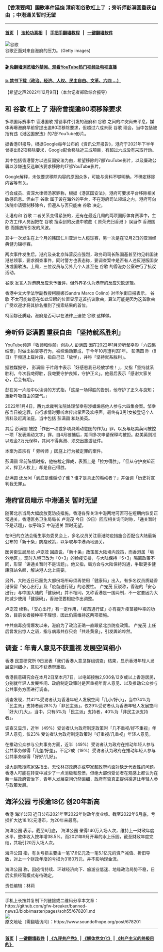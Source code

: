 ### 【香港要闻】国歌事件延烧 港府和谷歌杠上了 ；旁听师彭满圆重获自由 ；中港通关暂时无望
------------------------

#### [首页](https://github.com/gfw-breaker/banned-news3/blob/master/README.md) &nbsp;&nbsp;|&nbsp;&nbsp; [法轮功真相](https://github.com/begood0513/basic/blob/master/README.md)  &nbsp;&nbsp;|&nbsp;&nbsp; [手把手翻墙教程](https://github.com/gfw-breaker/guides/wiki)  &nbsp;&nbsp;|&nbsp;&nbsp; [一键翻墙软件](https://github.com/gfw-breaker/nogfw/blob/master/README.md)  



<div><img alt="谷歌" src="https://img.soundofhope.org/2022-12/gettyimages-57374883-1670612980617.jpg"/>
<br/><figcaption class="caption">
 谷歌正面对来自港府的压力。（Getty images)
</figcaption></div><hr/>

#### [ 🎬  免翻墙浏览墙外禁闻、观看YouTube热门视频及电视直播](https://github.com/gfw-breaker/HelloWorld)

#### [ 💥  禁书下载（政治、经济、人权、民主自由、文革、六四 ...）](https://github.com/gfw-breaker/books/blob/master/README.md)

<div><div class="Content__Wrapper sc-1bvya0-0 elmmKw article_body" itemprop="articleBody">
 <div id="post_place_1">
 </div>
 <p class="meta-top">
  <span class="meta">
   【希望之声2022年12月9日】（本台记者郑欣综合报导）
  </span>
 </p>
 <h2>
  <strong>
   和
   <ok href="/term/1003">
    谷歌
   </ok>
  </strong>
  杠上
  <strong>
   了 港府曾提逾80项移除要求
  </strong>
 </h2>
 <p>
  多项国际赛事中
  <ok href="/term/788781">
   香港国歌
  </ok>
  播错事件引发的港府和
  <ok href="/term/1003">
   谷歌
  </ok>
  之间的冲突尚未平息，媒体再曝港府早前曾提出逾80项移除要求，但超过六成未获
  <ok href="/term/1003">
   谷歌
  </ok>
  理会，当中包括被指有违《港区国安法》的7部YouTube影片。
 </p>
 <p>
  据香港01报导，根据Google每年公布的《资讯公开报告》，港府于2021年下半年曾提出82项移除要求，Google配合移除近三成项目，有超过六成没有采取行动。
 </p>
 <p>
  其中包括香港警方以违反国安法为由，希望移除的7部YouTube影片，以及廉政公署以涉嫌违反选举法要求移除的17部YouTube影片。
 </p>
 <p>
  Google解释，未依要求移除内容的原因众多，可能与资料不够明确，不确定移除内容等有关。
 </p>
 <p>
  行会成员、资深大律师汤家骅称，根据《港区国安法》，港府可要求平台移除相关敏感讯息。但由于
  <ok href="/term/1003">
   谷歌
  </ok>
  属于设在海外的平台，不在港府司法领域之内，港府可向法院申请强制移除令，但遵从与否只能由
  <ok href="/term/1003">
   谷歌
  </ok>
  决定。
 </p>
 <p>
  让港府和
  <ok href="/term/1003">
   谷歌
  </ok>
  二者关系变得紧张的，还有在最近几周的两项国际体育赛事中，主办方工作人员因把在
  <ok href="/term/1003">
   谷歌
  </ok>
  搜索到的反送中歌曲《
  <ok href="/term/816462">
   原荣光归香港
  </ok>
  》误当作
  <ok href="/term/788781">
   香港国歌
  </ok>
  而播放所引发的风波。
 </p>
 <p>
  其中一次发生在上个月的韩国仁川亚洲七人榄球赛，另一次是在12月2日的亚洲经典健力锦标赛。
 </p>
 <p>
  两次事件发生后，港府及亲北京阵营反应强烈，政务司司长陈国基甚至约见韩国驻港总领事，要求彻查事件。同时警方也表态称，要调查案中是否有人违反港版国安法或国歌法。上周，三位议员与另外几个人甚至在
  <ok href="/term/1003">
   谷歌
  </ok>
  的香港办公室进行了抗议活动。
 </p>
 <p>
  <ok href="/term/1003">
   谷歌
  </ok>
  发言人对港府反应未予置评，但外界多认为港府的反应欠缺逻辑。
 </p>
 <p>
  香港中文大学法学副教授柯丽娜(Sandra Marco Colino) 对华尔街日报表示，
  <ok href="/term/1003">
   谷歌
  </ok>
  不太可能故意在如此显眼的位置显示这首抗议歌曲，算法可能是因为这首歌曲广受欢迎才将其排名推到了搜索结果的首位。
 </p>
 <p>
  柯丽娜还质疑，港府是否可以在法律上迫使
  <ok href="/term/1003">
   谷歌
  </ok>
  这样做。
 </p>
 <h2>
  <strong>
   <ok href="/term/719315">
    旁听师
   </ok>
   <ok href="/term/800373">
    彭满圆
   </ok>
   重获自由 「坚持就系胜利」
  </strong>
 </h2>
 <p>
  YouTube频道「牧师和你颠」创办人
  <ok href="/term/800373">
   彭满圆
  </ok>
  因在2022年1月旁听邹幸彤「六四集结案」时做出拍掌等行为，被控煽动罪成，于今年10月遭判囚1年。
  <ok href="/term/800373">
   彭满圆
  </ok>
  昨（8日）于频道上载片段，指自己已「放学」，并称「坚持就系胜利」。
 </p>
 <p>
  据独媒报导，
  <ok href="/term/800373">
   彭满圆
  </ok>
  于片段中表示「好感恩我已经放学啦！」，又指「坚持就系胜利，今次我哋得胜，我哋要守护良知，守护正义」。他最后表示「感谢大家关心，后会有期」。
 </p>
 <p>
  彭在另一片段中以读诗的方式指，「这是一场得胜的告别，他守护了正义与良知；重新呼吸自由的空气。」
 </p>
 <p>
  2022年1月4日，西九龙裁判法院处理邹幸彤涉嫌煽惑他人参与六四集会案。邹幸彤当日被定罪，自行求情时旁听席传出掌声及欢呼声。最终有3男1女被登记个人资料及赶离法庭，当中包括
  <ok href="/term/800373">
   彭满圆
  </ok>
  和赵美英。
 </p>
 <p>
  其后
  <ok href="/term/800373">
   彭满圆
  </ok>
  被控「作出一项或多项具煽动意图的作为」罪，以及与赵美英同被控一项「发表煽动文字」罪。自4月被捕后，期间多次申请保释均被拒。赵美英则准以现金2万元保释，其间不得离港、须交出旅游证件。
 </p>
 <p>
  本案为首宗有「
  <ok href="/term/719315">
   旁听师
  </ok>
  」因庭上行为被定罪的案件。
 </p>
 <p>
  <ok href="/term/800373">
   彭满圆
  </ok>
  早前陈情时指，他被裁定罪成，表面上是「控方得胜」，「但从守护良知正义，捍卫人权上」却是自己得胜。
 </p>
 <p>
  <ok href="/term/800373">
   彭满圆
  </ok>
  还反问「到底是谁煽动了谁？谁才是真正的煽动者？」并强调「历史将宣判我无罪」。
 </p>
 <h2>
  <strong>
   港府官员暗示
   <ok href="/term/635277">
    中港通关
   </ok>
   暂时无望
  </strong>
 </h2>
 <p>
  随著北京当局大幅度放宽防疫措施，香港各界关注中港两地可否可在短期内恢复正常通关。香港医务卫生局局长
  <ok href="/term/759599">
   卢宠茂
  </ok>
  今日（9日）回应相关询问时称，「通关暂时不是话题」，似乎暗示
  <ok href="/term/635277">
   中港通关
  </ok>
  暂时无望。
 </p>
 <p>
  在9日的立法会衞生事务委员会上，多名议员关注香港防疫措施会否配合大陆最新公布的「新十条」防疫政策，以争取与中港两地通关。
 </p>
 <p>
  医务衞生局局长
  <ok href="/term/759599">
   卢宠茂
  </ok>
  回应说，「新十条」政策属大陆境内政策，而香港属「境外地区」，现时入境已改为「0+3」的检疫安排，与大陆保持「5+3」隔离政策不同，形容「讲通关暂时不是话题」。他又指，局方会与大陆保持沟通，争取更多健康驿站名额，解决港人北上需要。
 </p>
 <p>
  另外，大陆近日已豁免大部份场所毋须再使用「健康码」出入，有多名议员质疑香港保留「安心出行」及「疫苗通行证」的必要性。
  <ok href="/term/759599">
   卢宠茂
  </ok>
  反驳称，香港的「安心出行」与中国大陆的「健康码」并不相同，又称香港是一国两制，不一定要因为大陆减少使用「健康码」，香港便要相应作出调整。
 </p>
 <p>
  <ok href="/term/759599">
   卢宠茂
  </ok>
  续称，「安心出行」有一定作用，「疫苗通行证」亦有提升疫苗接种率的功效，目前长者接种率不理想，因此仍需维持这两项措施。
 </p>
 <p>
  中共病毒疫情爆发以来，港府为了政治正确一直跟紧北京防疫政策。
  <ok href="/term/759599">
   卢宠茂
  </ok>
  上任后曾发出惊人之语，指与病毒共存只会「共赴黄泉」，引发舆论哗然。
 </p>
 <h2>
  <strong>
   调查：年青人意见不获重视 发展空间细小
  </strong>
 </h2>
 <p>
  香港
  <ok href="/term/332584">
   民意研究所
  </ok>
  9日发表「我们香港人意见群组调查」结果，显示香港年轻人发展空间细小，意见不获港府重视。
 </p>
 <p>
  香港民意研究会在本月2日至本月7日，以电邮接触2,936名12岁或以上香港居民，分别就年轻人发展空间、政府制定政策时是否重视年青人意见、以及推动公众参与公共事务方面进行调查。
 </p>
 <p>
  调查发现，共42%受访者认为香港年轻人发展空间「几小/好小」，当中74%为「民主派」支持者而28%为「非民主派」。仅29%受访者认为香港年轻人发展空间「好大/几大」，当中，只有5%为「民主派」支持者，40%为「非民主派支持者」。
 </p>
 <p>
  调查又显示，近半（49%）受访者认为政府制定政策时「几不重视/好不重视」年轻人意见，仅23% 受访者认为政府制定政策时「好重视/几重视」年轻人意见。
 </p>
 <p>
  在推动公众参与公共事务方面，近半（49%）受访者认为政府在推动年轻人参与公共事务做得「几差/好差」。不足2成（19%）受访者认为政府在推动年轻人参与公共事务做得「好好/几好」。
 </p>
 <p>
  浸大副教授陈家洛指出，无论林郑政府亦或李家超政府均面对缺乏代表性的问题。香港人可能在转变中减少了一点消极和怨愤，但绝大部份受访者在观感上都认为在新一届政府管治下，青年人发展空间仍然偏细，政府有否真正提供渠道让年轻人参与政策发展。
 </p>
 <h2>
  <strong>
   <ok href="/term/12800">
    海洋公园
   </ok>
   亏损逾18亿 创20年新高
  </strong>
 </h2>
 <p>
  香港
  <ok href="/term/12800">
   海洋公园
  </ok>
  近日公布2021年至2022年财政年度业绩。截至2022年6月底，亏损扩大达18.1亿元港币，为20年来最高。
 </p>
 <p>
  <ok href="/term/12800">
   海洋公园
  </ok>
  表示，截至6月底，
  <ok href="/term/12800">
   海洋公园
  </ok>
  录得140万入场人次，维持上一财政年度水平，整体收入按年增38.5%。而2021年9月开幕的水上乐园，截至财政年度完结，共吸引20万入场人次。
 </p>
 <p>
  <ok href="/term/12800">
   海洋公园
  </ok>
  指，有关亏损主要由一笔17.6亿元及一笔5.1亿元的资产减值、折旧导致，对上一个财政年度的亏损为3180万元，并不影响现金流。
 </p>
 <p>
  <ok href="/term/12800">
   海洋公园
  </ok>
  称，因疫情持续、环球经济向下、旅游业低迷、地缘政治局势不稳，日后实质经营模式有待确定。
 </p>
 <p class="meta-btm">
  责任编辑：林莉
 </p>
</div>
</div>
<hr/>
手机上长按并复制下列链接或二维码分享本文章：<br/>
https://github.com/gfw-breaker/banned-news3/blob/master/pages/soh55/678201.md <br/>
<a href='https://github.com/gfw-breaker/banned-news3/blob/master/pages/soh55/678201.md'><img src='https://github.com/gfw-breaker/banned-news3/blob/master/pages/soh55/678201.md.png'/></a> <br/>
原文地址（需翻墙访问）：https://www.soundofhope.org/post/678201


------------------------
#### [首页](https://github.com/gfw-breaker/banned-news3/blob/master/README.md) &nbsp;|&nbsp; [一键翻墙软件](https://github.com/gfw-breaker/nogfw/blob/master/README.md) &nbsp;| [《九评共产党》](https://github.com/gfw-breaker/9ping.md/blob/master/README.md#九评之一评共产党是什么) | [《解体党文化》](https://github.com/gfw-breaker/jtdwh.md/blob/master/README.md) | [《共产主义的终极目的》](https://github.com/gfw-breaker/gczydzjmd.md/blob/master/README.md)


<img src='http://gfw-breaker.win/banned-news3/pages/soh55/678201.md' width='0px' height='0px'/>